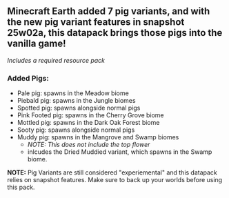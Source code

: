 ## Minecraft Earth added 7 pig variants, and with the new pig variant features in snapshot 25w02a, this datapack brings those pigs into the vanilla game!
_Includes a required resource pack_

### Added Pigs:
- Pale pig: spawns in the Meadow biome
- Piebald pig: spawns in the Jungle biomes
- Spotted pig: spawns alongside normal pigs
- Pink Footed pig: spawns in the Cherry Grove biome
- Mottled pig: spawns in the Dark Oak Forest biome
- Sooty pig: spawns alongside normal pigs
- Muddy pig: spawns in the Mangrove and Swamp biomes
  - _NOTE: This does not include the top flower_
  - inlcudes the Dried Muddied variant, which spawns in the Swamp biome.

**NOTE:** Pig Variants are still considered "experiemental" and this datapack relies on snapshot features. Make sure to back up your worlds before using this pack.

